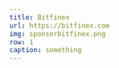 ```yaml
---
title: Bitfinex
url: https://bitfinex.com
img: sponsorbitfinex.png
row: 1
caption: something
---
```

